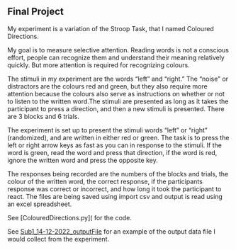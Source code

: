 ## Final Project
My experiment is a variation of the Stroop Task, that I named Coloured Directions.

My goal is to measure selective attention. Reading words is not a conscious effort, people can recognize them and understand their meaning relatively quickly. But more attention is required for recognizing colours. 

The stimuli in my experiment are the words “left” and “right.” The “noise” or distractors are the colours red and green, but they also require more attention because the colours also serve as instructions on whether or not to listen to the written word.The stimuli are presented as long as it takes the participant to press a direction, and then a new stimuli is presented. There are 3 blocks and 6 trials.

The experiment is set up to present the stimuli words “left” or “right” (randomized), and are written in either red or green. The task is to press the left or right arrow keys as fast as you can in response to the stimuli. If the word is green, read the word and press that direction, if the word is red, ignore the written word and press the opposite key. 

The responses being recorded are the numbers of the blocks and trials, the colour of the written word, the correct response, if the participants response was correct or incorrect, and how long it took the participant to react. The files are being saved using import csv and output is read using an excel spreadsheet. 

See [ColouredDirections.py]( for the code.

See [Sub1_14-12-2022_outputFile](https://github.com/EGuidry/FinalProject/blob/main/FinalProject/Sub1_14-12-2022_outputFile.csv) for an example of the output data file I would collect from the experiment.
